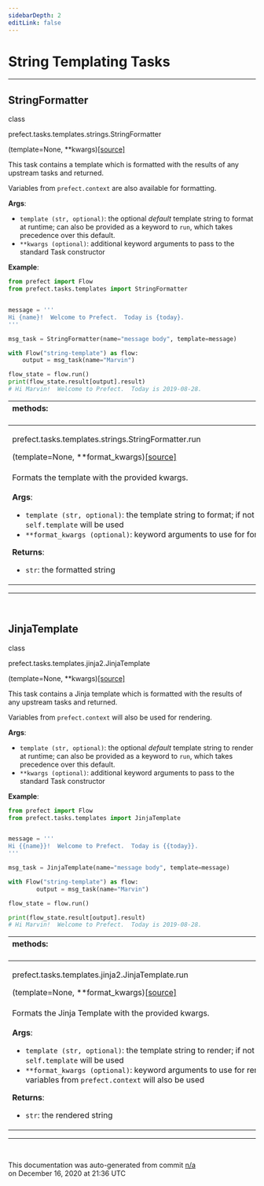 ```yaml
---
sidebarDepth: 2
editLink: false
---
```

# String Templating Tasks
---
 ## StringFormatter
 <div class='class-sig' id='prefect-tasks-templates-strings-stringformatter'><p class="prefect-sig">class </p><p class="prefect-class">prefect.tasks.templates.strings.StringFormatter</p>(template=None, **kwargs)<span class="source"><a href="https://github.com/PrefectHQ/prefect/blob/master/src/prefect/tasks/templates/strings.py#L7">[source]</a></span></div>

This task contains a template which is formatted with the results of any upstream tasks and returned.

Variables from `prefect.context` are also available for formatting.

**Args**:     <ul class="args"><li class="args">`template (str, optional)`: the optional _default_ template string to format at runtime;         can also be provided as a keyword to `run`, which takes precedence over this default.     </li><li class="args">`**kwargs (optional)`: additional keyword arguments to pass to the         standard Task constructor</li></ul> **Example**:


```python
from prefect import Flow
from prefect.tasks.templates import StringFormatter


message = '''
Hi {name}!  Welcome to Prefect.  Today is {today}.
'''

msg_task = StringFormatter(name="message body", template=message)

with Flow("string-template") as flow:
    output = msg_task(name="Marvin")

flow_state = flow.run()
print(flow_state.result[output].result)
# Hi Marvin!  Welcome to Prefect.  Today is 2019-08-28.

```

|methods: &nbsp;&nbsp;&nbsp;&nbsp;&nbsp;&nbsp;&nbsp;&nbsp;&nbsp;&nbsp;&nbsp;&nbsp;&nbsp;&nbsp;&nbsp;&nbsp;&nbsp;&nbsp;&nbsp;&nbsp;&nbsp;&nbsp;&nbsp;&nbsp;&nbsp;&nbsp;&nbsp;&nbsp;&nbsp;&nbsp;&nbsp;&nbsp;&nbsp;&nbsp;&nbsp;&nbsp;&nbsp;&nbsp;&nbsp;&nbsp;&nbsp;&nbsp;&nbsp;&nbsp;&nbsp;&nbsp;&nbsp;&nbsp;&nbsp;&nbsp;&nbsp;&nbsp;&nbsp;&nbsp;&nbsp;&nbsp;&nbsp;&nbsp;&nbsp;&nbsp;&nbsp;&nbsp;&nbsp;&nbsp;&nbsp;&nbsp;&nbsp;&nbsp;&nbsp;&nbsp;&nbsp;&nbsp;&nbsp;&nbsp;&nbsp;&nbsp;&nbsp;&nbsp;&nbsp;&nbsp;&nbsp;&nbsp;&nbsp;&nbsp;&nbsp;&nbsp;&nbsp;&nbsp;&nbsp;&nbsp;&nbsp;&nbsp;&nbsp;&nbsp;&nbsp;&nbsp;&nbsp;&nbsp;&nbsp;&nbsp;&nbsp;&nbsp;&nbsp;&nbsp;&nbsp;&nbsp;&nbsp;&nbsp;&nbsp;&nbsp;&nbsp;&nbsp;&nbsp;&nbsp;&nbsp;&nbsp;&nbsp;&nbsp;&nbsp;&nbsp;&nbsp;&nbsp;&nbsp;&nbsp;&nbsp;&nbsp;&nbsp;&nbsp;&nbsp;&nbsp;&nbsp;&nbsp;&nbsp;&nbsp;&nbsp;&nbsp;&nbsp;&nbsp;&nbsp;&nbsp;&nbsp;&nbsp;&nbsp;&nbsp;&nbsp;&nbsp;&nbsp;&nbsp;&nbsp;&nbsp;|
|:----|
 | <div class='method-sig' id='prefect-tasks-templates-strings-stringformatter-run'><p class="prefect-class">prefect.tasks.templates.strings.StringFormatter.run</p>(template=None, **format_kwargs)<span class="source"><a href="https://github.com/PrefectHQ/prefect/blob/master/src/prefect/tasks/templates/strings.py#L46">[source]</a></span></div>
<p class="methods">Formats the template with the provided kwargs.<br><br>**Args**:     <ul class="args"><li class="args">`template (str, optional)`: the template string to format; if not         provided, `self.template` will be used     </li><li class="args">`**format_kwargs (optional)`: keyword arguments to use for formatting</li></ul> **Returns**:     <ul class="args"><li class="args">`str`: the formatted string</li></ul></p>|

---
<br>

 ## JinjaTemplate
 <div class='class-sig' id='prefect-tasks-templates-jinja2-jinjatemplate'><p class="prefect-sig">class </p><p class="prefect-class">prefect.tasks.templates.jinja2.JinjaTemplate</p>(template=None, **kwargs)<span class="source"><a href="https://github.com/PrefectHQ/prefect/blob/master/src/prefect/tasks/templates/jinja2.py#L16">[source]</a></span></div>

This task contains a Jinja template which is formatted with the results of any upstream tasks and returned.

Variables from `prefect.context` will also be used for rendering.

**Args**:     <ul class="args"><li class="args">`template (str, optional)`: the optional _default_ template string to render at runtime;         can also be provided as a keyword to `run`, which takes precedence over this default.     </li><li class="args">`**kwargs (optional)`: additional keyword arguments to pass to the         standard Task constructor</li></ul> **Example**:


```python
from prefect import Flow
from prefect.tasks.templates import JinjaTemplate


message = '''
Hi {{name}}!  Welcome to Prefect.  Today is {{today}}.
'''

msg_task = JinjaTemplate(name="message body", template=message)

with Flow("string-template") as flow:
        output = msg_task(name="Marvin")

flow_state = flow.run()

print(flow_state.result[output].result)
# Hi Marvin!  Welcome to Prefect.  Today is 2019-08-28.

```

|methods: &nbsp;&nbsp;&nbsp;&nbsp;&nbsp;&nbsp;&nbsp;&nbsp;&nbsp;&nbsp;&nbsp;&nbsp;&nbsp;&nbsp;&nbsp;&nbsp;&nbsp;&nbsp;&nbsp;&nbsp;&nbsp;&nbsp;&nbsp;&nbsp;&nbsp;&nbsp;&nbsp;&nbsp;&nbsp;&nbsp;&nbsp;&nbsp;&nbsp;&nbsp;&nbsp;&nbsp;&nbsp;&nbsp;&nbsp;&nbsp;&nbsp;&nbsp;&nbsp;&nbsp;&nbsp;&nbsp;&nbsp;&nbsp;&nbsp;&nbsp;&nbsp;&nbsp;&nbsp;&nbsp;&nbsp;&nbsp;&nbsp;&nbsp;&nbsp;&nbsp;&nbsp;&nbsp;&nbsp;&nbsp;&nbsp;&nbsp;&nbsp;&nbsp;&nbsp;&nbsp;&nbsp;&nbsp;&nbsp;&nbsp;&nbsp;&nbsp;&nbsp;&nbsp;&nbsp;&nbsp;&nbsp;&nbsp;&nbsp;&nbsp;&nbsp;&nbsp;&nbsp;&nbsp;&nbsp;&nbsp;&nbsp;&nbsp;&nbsp;&nbsp;&nbsp;&nbsp;&nbsp;&nbsp;&nbsp;&nbsp;&nbsp;&nbsp;&nbsp;&nbsp;&nbsp;&nbsp;&nbsp;&nbsp;&nbsp;&nbsp;&nbsp;&nbsp;&nbsp;&nbsp;&nbsp;&nbsp;&nbsp;&nbsp;&nbsp;&nbsp;&nbsp;&nbsp;&nbsp;&nbsp;&nbsp;&nbsp;&nbsp;&nbsp;&nbsp;&nbsp;&nbsp;&nbsp;&nbsp;&nbsp;&nbsp;&nbsp;&nbsp;&nbsp;&nbsp;&nbsp;&nbsp;&nbsp;&nbsp;&nbsp;&nbsp;&nbsp;&nbsp;&nbsp;&nbsp;&nbsp;|
|:----|
 | <div class='method-sig' id='prefect-tasks-templates-jinja2-jinjatemplate-run'><p class="prefect-class">prefect.tasks.templates.jinja2.JinjaTemplate.run</p>(template=None, **format_kwargs)<span class="source"><a href="https://github.com/PrefectHQ/prefect/blob/master/src/prefect/tasks/templates/jinja2.py#L56">[source]</a></span></div>
<p class="methods">Formats the Jinja Template with the provided kwargs.<br><br>**Args**:     <ul class="args"><li class="args">`template (str, optional)`: the template string to render; if not         provided, `self.template` will be used     </li><li class="args">`**format_kwargs (optional)`: keyword arguments to use for         rendering; note that variables from `prefect.context` will also be used</li></ul> **Returns**:     <ul class="args"><li class="args">`str`: the rendered string</li></ul></p>|

---
<br>


<p class="auto-gen">This documentation was auto-generated from commit <a href='https://github.com/PrefectHQ/prefect/commit/n/a'>n/a</a> </br>on December 16, 2020 at 21:36 UTC</p>